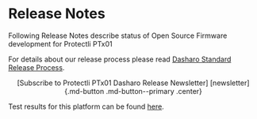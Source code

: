 # Release Notes

Following Release Notes describe status of Open Source Firmware development
for Protectli PTx01

For details about our release process please read
[Dasharo Standard Release Process](../../dev-proc/standard-release-process.md).

<center>
[Subscribe to Protectli PTx01 Dasharo Release Newsletter]
[newsletter]{.md-button .md-button--primary .center}
</center>

Test results for this platform can be found
[here](TBD).

[newsletter]: https://newsletter.3mdeb.com/subscription/n2EpSxtqL
